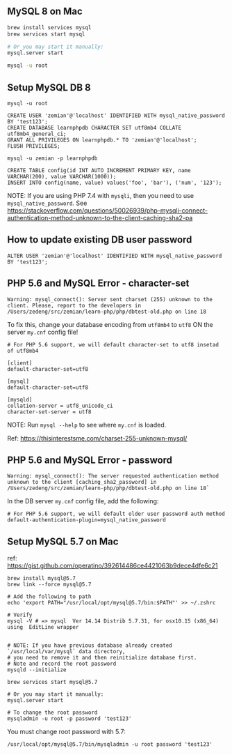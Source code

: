 ## MySQL 8 on Mac

```bash
brew install services mysql
brew services start mysql

# Or you may start it manually:
mysql.server start

mysql -u root
```

## Setup MySQL DB 8

```
mysql -u root

CREATE USER 'zemian'@'localhost' IDENTIFIED WITH mysql_native_password BY 'test123';
CREATE DATABASE learnphpdb CHARACTER SET utf8mb4 COLLATE utf8mb4_general_ci;
GRANT ALL PRIVILEGES ON learnphpdb.* TO 'zemian'@'localhost';
FLUSH PRIVILEGES;

mysql -u zemian -p learnphpdb

CREATE TABLE config(id INT AUTO_INCREMENT PRIMARY KEY, name VARCHAR(200), value VARCHAR(1000));
INSERT INTO config(name, value) values('foo', 'bar'), ('num', '123');
```

NOTE: If you are using PHP 7.4 with `mysqli`, then you need to use `mysql_native_password`.
See https://stackoverflow.com/questions/50026939/php-mysqli-connect-authentication-method-unknown-to-the-client-caching-sha2-pa

## How to update existing DB user password

	ALTER USER 'zemian'@'localhost' IDENTIFIED WITH mysql_native_password BY 'test123';

## PHP 5.6 and MySQL Error - character-set

```
Warning: mysql_connect(): Server sent charset (255) unknown to the client. Please, report to the developers in /Users/zedeng/src/zemian/learn-php/php/dbtest-old.php on line 18
```

To fix this, change your database encoding from `utf8mb4` to `utf8` ON the server `my.cnf` config file!

```	
# For PHP 5.6 support, we will default character-set to utf8 insetad of utf8mb4

[client]
default-character-set=utf8
 
[mysql]
default-character-set=utf8
 
[mysqld]
collation-server = utf8_unicode_ci
character-set-server = utf8
```

NOTE: Run `mysql --help` to see where `my.cnf` is loaded.

Ref: https://thisinterestsme.com/charset-255-unknown-mysql/

## PHP 5.6 and MySQL Error - password

```
Warning: mysql_connect(): The server requested authentication method unknown to the client [caching_sha2_password] in /Users/zedeng/src/zemian/learn-php/php/dbtest-old.php on line 18`
```

In the DB server `my.cnf` config file, add the following:

```
# For PHP 5.6 support, we will default older user password auth method
default-authentication-plugin=mysql_native_password
```

## Setup MySQL 5.7 on Mac

ref: https://gist.github.com/operatino/392614486ce4421063b9dece4dfe6c21

```
brew install mysql@5.7
brew link --force mysql@5.7

# Add the following to path
echo 'export PATH="/usr/local/opt/mysql@5.7/bin:$PATH"' >> ~/.zshrc

# Verify
mysql -V # => mysql  Ver 14.14 Distrib 5.7.31, for osx10.15 (x86_64) using  EditLine wrapper


# NOTE: If you have previous database already created `/usr/local/var/mysql` data directory, 
# you need to remove it and then reinitialize database first.
# Note and record the root password
mysqld --initialize

brew services start mysql@5.7

# Or you may start it manually:
mysql.server start

# To change the root password
mysqladmin -u root -p password 'test123'
```

You must change root password with 5.7: 

```/usr/local/opt/mysql@5.7/bin/mysqladmin -u root password 'test123'```
